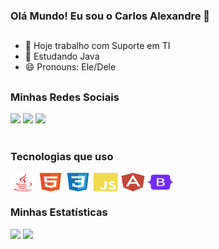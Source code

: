 ### Olá Mundo! Eu sou o Carlos Alexandre 👋
##
- 🔭 Hoje trabalho com Suporte em TI
- 🌱 Estudando Java
- 😄 Pronouns: Ele/Dele
##

### Minhas Redes Sociais
<div> 
  <a href="https://instagram.com/elcarlos_felino" target="_blank"><img src="https://img.shields.io/badge/-Instagram-%23E4405F?style=for-the-badge&logo=instagram&logoColor=white" target="_blank"></a>
  <a href="https://discord.gg/elcarlos_felino" target="_blank"><img src="https://img.shields.io/badge/Discord-7289DA?style=for-the-badge&logo=discord&logoColor=white" target="_blank"></a> 
  <a href="https://www.linkedin.com/in/c-alexandre" target="_blank"><img src="https://img.shields.io/badge/-LinkedIn-%230077B5?style=for-the-badge&logo=linkedin&logoColor=white" target="_blank"></a> 
</div><br>

### Tecnologias que uso
<div style="display: inline_block">
  <img align="center" alt="Carlos-Java" height="30" width="40" src="https://raw.githubusercontent.com/devicons/devicon/master/icons/java/java-plain.svg">
  <img align="center" alt="Carlos-HTML" height="30" width="40" src="https://raw.githubusercontent.com/devicons/devicon/master/icons/html5/html5-original.svg">
  <img align="center" alt="Carlos-CSS" height="30" width="40" src="https://raw.githubusercontent.com/devicons/devicon/master/icons/css3/css3-original.svg">
  <img align="center" alt="Carlos-Javascript" height="30" width="40" src="https://raw.githubusercontent.com/devicons/devicon/master/icons/javascript/javascript-plain.svg">
  <img align="center" alt="Carlos-Angular" height="30" width="40" src="https://raw.githubusercontent.com/devicons/devicon/master/icons/angularjs/angularjs-plain.svg">
  <img align="center" alt="Carlos-Bootstrap" height="30" width="40" src="https://raw.githubusercontent.com/devicons/devicon/master/icons/bootstrap/bootstrap-plain.svg">
</div>

### Minhas Estatísticas
<div>
  <a href="https://github.com/CarlosFelino"></a>
  <img height="180em" src="https://github-readme-stats.vercel.app/api?username=CarlosFelino&show_icons=true&theme=dracula&include_all_commits=true&count_private=true">
  <img height="180em" src="https://github-readme-stats.vercel.app/api/top-langs/?username=CarlosFelino&layout=compact&langs_count=16&theme=dracula">
</div>
